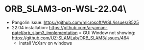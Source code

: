 # ORB_SLAM3-on-WSL-22.04\


- Pangolin issue: https://github.com/microsoft/WSL/issues/8525 
- 22.04 installation: https://github.com/aryaman-patel/orb_slam3_implementation 
= GUI Window not showing: https://github.com/UZ-SLAMLab/ORB_SLAM3/issues/464
  - install VcXsrv on windows
